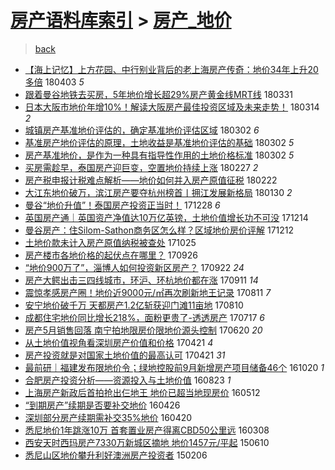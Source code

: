 [房产语料库索引](../../README.md)  > [房产_地价](房产_地价.md)
====
> [back](../README.md)

- [【海上记忆】上方花园、中行别业背后的老上海房产传奇：地价34年上升20多倍](http://jkwz.applinzi.com/ittc/7087770470248350730.html#%E3%80%90%E6%B5%B7%E4%B8%8A%E8%AE%B0%E5%BF%86%E3%80%91%E4%B8%8A%E6%96%B9%E8%8A%B1%E5%9B%AD%E3%80%81%E4%B8%AD%E8%A1%8C%E5%88%AB%E4%B8%9A%E8%83%8C%E5%90%8E%E7%9A%84%E8%80%81%E4%B8%8A%E6%B5%B7%E6%88%BF%E4%BA%A7%E4%BC%A0%E5%A5%87%EF%BC%9A%E5%9C%B0%E4%BB%B734%E5%B9%B4%E4%B8%8A%E5%8D%8720%E5%A4%9A%E5%80%8D) 180403 *5* 
- [跟着曼谷地铁去买房，5年地价增长超29%房产黄金线MRT线](http://jkwz.applinzi.com/ittc/7086599560522892305.html#%E8%B7%9F%E7%9D%80%E6%9B%BC%E8%B0%B7%E5%9C%B0%E9%93%81%E5%8E%BB%E4%B9%B0%E6%88%BF%EF%BC%8C5%E5%B9%B4%E5%9C%B0%E4%BB%B7%E5%A2%9E%E9%95%BF%E8%B6%8529%25%E6%88%BF%E4%BA%A7%E9%BB%84%E9%87%91%E7%BA%BFMRT%E7%BA%BF) 180331  
- [日本大阪市地价年增10%！解读大阪房产最佳投资区域及未来走势！](http://jkwz.applinzi.com/ittc/7080261102078526475.html#%E6%97%A5%E6%9C%AC%E5%A4%A7%E9%98%AA%E5%B8%82%E5%9C%B0%E4%BB%B7%E5%B9%B4%E5%A2%9E10%25%EF%BC%81%E8%A7%A3%E8%AF%BB%E5%A4%A7%E9%98%AA%E6%88%BF%E4%BA%A7%E6%9C%80%E4%BD%B3%E6%8A%95%E8%B5%84%E5%8C%BA%E5%9F%9F%E5%8F%8A%E6%9C%AA%E6%9D%A5%E8%B5%B0%E5%8A%BF%EF%BC%81) 180314 *2* 
- [城镇房产基准地价评估的，确定基准地价评估区域](http://jkwz.applinzi.com/ittc/7075811723556946954.html#%E5%9F%8E%E9%95%87%E6%88%BF%E4%BA%A7%E5%9F%BA%E5%87%86%E5%9C%B0%E4%BB%B7%E8%AF%84%E4%BC%B0%E7%9A%84%EF%BC%8C%E7%A1%AE%E5%AE%9A%E5%9F%BA%E5%87%86%E5%9C%B0%E4%BB%B7%E8%AF%84%E4%BC%B0%E5%8C%BA%E5%9F%9F) 180302 *6* 
- [基准房产地价评估的原理，土地收益是基准地价评估的基础](http://jkwz.applinzi.com/ittc/7075810472815494151.html#%E5%9F%BA%E5%87%86%E6%88%BF%E4%BA%A7%E5%9C%B0%E4%BB%B7%E8%AF%84%E4%BC%B0%E7%9A%84%E5%8E%9F%E7%90%86%EF%BC%8C%E5%9C%9F%E5%9C%B0%E6%94%B6%E7%9B%8A%E6%98%AF%E5%9F%BA%E5%87%86%E5%9C%B0%E4%BB%B7%E8%AF%84%E4%BC%B0%E7%9A%84%E5%9F%BA%E7%A1%80) 180302 *5* 
- [房产基准地价，是作为一种具有指导性作用的土地价格标准](http://jkwz.applinzi.com/ittc/7075809565247800327.html#%E6%88%BF%E4%BA%A7%E5%9F%BA%E5%87%86%E5%9C%B0%E4%BB%B7%EF%BC%8C%E6%98%AF%E4%BD%9C%E4%B8%BA%E4%B8%80%E7%A7%8D%E5%85%B7%E6%9C%89%E6%8C%87%E5%AF%BC%E6%80%A7%E4%BD%9C%E7%94%A8%E7%9A%84%E5%9C%9F%E5%9C%B0%E4%BB%B7%E6%A0%BC%E6%A0%87%E5%87%86) 180302 *5* 
- [买房需趁早，泰国房产迎巨变，空置地价持续上涨](http://jkwz.applinzi.com/ittc/7074714266836141062.html#%E4%B9%B0%E6%88%BF%E9%9C%80%E8%B6%81%E6%97%A9%EF%BC%8C%E6%B3%B0%E5%9B%BD%E6%88%BF%E4%BA%A7%E8%BF%8E%E5%B7%A8%E5%8F%98%EF%BC%8C%E7%A9%BA%E7%BD%AE%E5%9C%B0%E4%BB%B7%E6%8C%81%E7%BB%AD%E4%B8%8A%E6%B6%A8) 180227 *2* 
- [房产税申报计税难点解析——地价如何并入房产原值征税](http://jkwz.applinzi.com/ittc/7072251311074837510.html#%E6%88%BF%E4%BA%A7%E7%A8%8E%E7%94%B3%E6%8A%A5%E8%AE%A1%E7%A8%8E%E9%9A%BE%E7%82%B9%E8%A7%A3%E6%9E%90%E2%80%94%E2%80%94%E5%9C%B0%E4%BB%B7%E5%A6%82%E4%BD%95%E5%B9%B6%E5%85%A5%E6%88%BF%E4%BA%A7%E5%8E%9F%E5%80%BC%E5%BE%81%E7%A8%8E) 180222  
- [大江东地价破万，滨江房产要夺杭州榜首丨拥江发展新格局](http://jkwz.applinzi.com/ittc/7064358995244876817.html#%E5%A4%A7%E6%B1%9F%E4%B8%9C%E5%9C%B0%E4%BB%B7%E7%A0%B4%E4%B8%87%EF%BC%8C%E6%BB%A8%E6%B1%9F%E6%88%BF%E4%BA%A7%E8%A6%81%E5%A4%BA%E6%9D%AD%E5%B7%9E%E6%A6%9C%E9%A6%96%E4%B8%A8%E6%8B%A5%E6%B1%9F%E5%8F%91%E5%B1%95%E6%96%B0%E6%A0%BC%E5%B1%80) 180130 *2* 
- [曼谷“地价升值”！泰国房产投资正当时！](http://jkwz.applinzi.com/ittc/7052232811006657553.html#%E6%9B%BC%E8%B0%B7%E2%80%9C%E5%9C%B0%E4%BB%B7%E5%8D%87%E5%80%BC%E2%80%9D%EF%BC%81%E6%B3%B0%E5%9B%BD%E6%88%BF%E4%BA%A7%E6%8A%95%E8%B5%84%E6%AD%A3%E5%BD%93%E6%97%B6%EF%BC%81) 171228 *6* 
- [英国房产通｜英国资产净值达10万亿英镑，土地价值增长功不可没](http://jkwz.applinzi.com/ittc/7046881656701469712.html#%E8%8B%B1%E5%9B%BD%E6%88%BF%E4%BA%A7%E9%80%9A%EF%BD%9C%E8%8B%B1%E5%9B%BD%E8%B5%84%E4%BA%A7%E5%87%80%E5%80%BC%E8%BE%BE10%E4%B8%87%E4%BA%BF%E8%8B%B1%E9%95%91%EF%BC%8C%E5%9C%9F%E5%9C%B0%E4%BB%B7%E5%80%BC%E5%A2%9E%E9%95%BF%E5%8A%9F%E4%B8%8D%E5%8F%AF%E6%B2%A1) 171214  
- [曼谷房产：住Silom-Sathon商务区怎么样？区域地价房价评解](http://jkwz.applinzi.com/ittc/7046260323772793872.html#%E6%9B%BC%E8%B0%B7%E6%88%BF%E4%BA%A7%EF%BC%9A%E4%BD%8FSilom-Sathon%E5%95%86%E5%8A%A1%E5%8C%BA%E6%80%8E%E4%B9%88%E6%A0%B7%EF%BC%9F%E5%8C%BA%E5%9F%9F%E5%9C%B0%E4%BB%B7%E6%88%BF%E4%BB%B7%E8%AF%84%E8%A7%A3) 171212  
- [土地价款未计入房产原值纳税被查处](http://jkwz.applinzi.com/ittc/7028422738446910481.html#%E5%9C%9F%E5%9C%B0%E4%BB%B7%E6%AC%BE%E6%9C%AA%E8%AE%A1%E5%85%A5%E6%88%BF%E4%BA%A7%E5%8E%9F%E5%80%BC%E7%BA%B3%E7%A8%8E%E8%A2%AB%E6%9F%A5%E5%A4%84) 171025  
- [房产楼市各地价格的起伏点在哪里？](http://jkwz.applinzi.com/ittc/7017526991685944337.html#%E6%88%BF%E4%BA%A7%E6%A5%BC%E5%B8%82%E5%90%84%E5%9C%B0%E4%BB%B7%E6%A0%BC%E7%9A%84%E8%B5%B7%E4%BC%8F%E7%82%B9%E5%9C%A8%E5%93%AA%E9%87%8C%EF%BC%9F) 170926  
- [“地价900万了”，淄博人如何投资新区房产？](http://jkwz.applinzi.com/ittc/7016219434690282513.html#%E2%80%9C%E5%9C%B0%E4%BB%B7900%E4%B8%87%E4%BA%86%E2%80%9D%EF%BC%8C%E6%B7%84%E5%8D%9A%E4%BA%BA%E5%A6%82%E4%BD%95%E6%8A%95%E8%B5%84%E6%96%B0%E5%8C%BA%E6%88%BF%E4%BA%A7%EF%BC%9F) 170922 *24* 
- [房产大鳄出击三四线城市，环沪、环杭地价都在涨](http://jkwz.applinzi.com/ittc/7012094679091512336.html#%E6%88%BF%E4%BA%A7%E5%A4%A7%E9%B3%84%E5%87%BA%E5%87%BB%E4%B8%89%E5%9B%9B%E7%BA%BF%E5%9F%8E%E5%B8%82%EF%BC%8C%E7%8E%AF%E6%B2%AA%E3%80%81%E7%8E%AF%E6%9D%AD%E5%9C%B0%E4%BB%B7%E9%83%BD%E5%9C%A8%E6%B6%A8) 170911 *14* 
- [震惊孝感房产圈！地价近9000元/㎡再次刷新地王记录](http://jkwz.applinzi.com/ittc/7000605074492228625.html#%E9%9C%87%E6%83%8A%E5%AD%9D%E6%84%9F%E6%88%BF%E4%BA%A7%E5%9C%88%EF%BC%81%E5%9C%B0%E4%BB%B7%E8%BF%919000%E5%85%83%2F%E3%8E%A1%E5%86%8D%E6%AC%A1%E5%88%B7%E6%96%B0%E5%9C%B0%E7%8E%8B%E8%AE%B0%E5%BD%95) 170811 *7* 
- [安宁地价破千万 天都房产1.2亿斩获迎门滩11亩地](http://jkwz.applinzi.com/ittc/7000194403719971857.html#%E5%AE%89%E5%AE%81%E5%9C%B0%E4%BB%B7%E7%A0%B4%E5%8D%83%E4%B8%87+%E5%A4%A9%E9%83%BD%E6%88%BF%E4%BA%A71.2%E4%BA%BF%E6%96%A9%E8%8E%B7%E8%BF%8E%E9%97%A8%E6%BB%A911%E4%BA%A9%E5%9C%B0) 170810  
- [成都住宅地价同比增长218%，面粉更贵了-透透房产](http://jkwz.applinzi.com/ittc/6991209799759692816.html#%E6%88%90%E9%83%BD%E4%BD%8F%E5%AE%85%E5%9C%B0%E4%BB%B7%E5%90%8C%E6%AF%94%E5%A2%9E%E9%95%BF218%25%EF%BC%8C%E9%9D%A2%E7%B2%89%E6%9B%B4%E8%B4%B5%E4%BA%86-%E9%80%8F%E9%80%8F%E6%88%BF%E4%BA%A7) 170717 *6* 
- [房产5月销售回落 南宁拍地限房价限地价源头控制](http://jkwz.applinzi.com/ittc/6981250126621180932.html#%E6%88%BF%E4%BA%A75%E6%9C%88%E9%94%80%E5%94%AE%E5%9B%9E%E8%90%BD+%E5%8D%97%E5%AE%81%E6%8B%8D%E5%9C%B0%E9%99%90%E6%88%BF%E4%BB%B7%E9%99%90%E5%9C%B0%E4%BB%B7%E6%BA%90%E5%A4%B4%E6%8E%A7%E5%88%B6) 170620 *20* 
- [从土地价值视角看深圳房产价值和价格](http://jkwz.applinzi.com/ittc/6958995326470980613.html#%E4%BB%8E%E5%9C%9F%E5%9C%B0%E4%BB%B7%E5%80%BC%E8%A7%86%E8%A7%92%E7%9C%8B%E6%B7%B1%E5%9C%B3%E6%88%BF%E4%BA%A7%E4%BB%B7%E5%80%BC%E5%92%8C%E4%BB%B7%E6%A0%BC) 170421 *4* 
- [房产投资就是对国家土地价值的最高认可](http://jkwz.applinzi.com/ittc/6958643299261875205.html#%E6%88%BF%E4%BA%A7%E6%8A%95%E8%B5%84%E5%B0%B1%E6%98%AF%E5%AF%B9%E5%9B%BD%E5%AE%B6%E5%9C%9F%E5%9C%B0%E4%BB%B7%E5%80%BC%E7%9A%84%E6%9C%80%E9%AB%98%E8%AE%A4%E5%8F%AF) 170421 *31* 
- [最前研｜福建发布限地价令；绿地控股前9月新增房产项目储备46个](http://jkwz.applinzi.com/ittc/6891132810772874244.html#%E6%9C%80%E5%89%8D%E7%A0%94%EF%BD%9C%E7%A6%8F%E5%BB%BA%E5%8F%91%E5%B8%83%E9%99%90%E5%9C%B0%E4%BB%B7%E4%BB%A4%EF%BC%9B%E7%BB%BF%E5%9C%B0%E6%8E%A7%E8%82%A1%E5%89%8D9%E6%9C%88%E6%96%B0%E5%A2%9E%E6%88%BF%E4%BA%A7%E9%A1%B9%E7%9B%AE%E5%82%A8%E5%A4%8746%E4%B8%AA) 161020 *1* 
- [合肥房产投资分析——资源投入与土地价值](http://jkwz.applinzi.com/ittc/6869463692055413765.html#%E5%90%88%E8%82%A5%E6%88%BF%E4%BA%A7%E6%8A%95%E8%B5%84%E5%88%86%E6%9E%90%E2%80%94%E2%80%94%E8%B5%84%E6%BA%90%E6%8A%95%E5%85%A5%E4%B8%8E%E5%9C%9F%E5%9C%B0%E4%BB%B7%E5%80%BC) 160823 *1* 
- [上海房产新政后首拍抢出仨地王 地价已超当地现房价](http://jkwz.applinzi.com/ittc/6831238959421981700.html#%E4%B8%8A%E6%B5%B7%E6%88%BF%E4%BA%A7%E6%96%B0%E6%94%BF%E5%90%8E%E9%A6%96%E6%8B%8D%E6%8A%A2%E5%87%BA%E4%BB%A8%E5%9C%B0%E7%8E%8B+%E5%9C%B0%E4%BB%B7%E5%B7%B2%E8%B6%85%E5%BD%93%E5%9C%B0%E7%8E%B0%E6%88%BF%E4%BB%B7) 160512  
- [“到期房产”续期是否要补交地价](http://jkwz.applinzi.com/ittc/6825220485419631621.html#%E2%80%9C%E5%88%B0%E6%9C%9F%E6%88%BF%E4%BA%A7%E2%80%9D%E7%BB%AD%E6%9C%9F%E6%98%AF%E5%90%A6%E8%A6%81%E8%A1%A5%E4%BA%A4%E5%9C%B0%E4%BB%B7) 160426  
- [深圳部分房产续期需补交35%地价](http://jkwz.applinzi.com/ittc/6823000969256109061.html#%E6%B7%B1%E5%9C%B3%E9%83%A8%E5%88%86%E6%88%BF%E4%BA%A7%E7%BB%AD%E6%9C%9F%E9%9C%80%E8%A1%A5%E4%BA%A435%25%E5%9C%B0%E4%BB%B7) 160420  
- [悉尼地价1年跳涨10万 首套置业房产得离CBD50公里远](http://jkwz.applinzi.com/ittc/6807195291614708741.html#%E6%82%89%E5%B0%BC%E5%9C%B0%E4%BB%B71%E5%B9%B4%E8%B7%B3%E6%B6%A810%E4%B8%87+%E9%A6%96%E5%A5%97%E7%BD%AE%E4%B8%9A%E6%88%BF%E4%BA%A7%E5%BE%97%E7%A6%BBCBD50%E5%85%AC%E9%87%8C%E8%BF%9C) 160308  
- [西安天时西玛房产7330万新城区摘地 地价1457元/平起](http://jkwz.applinzi.com/ittc/547650611419523082.html#%E8%A5%BF%E5%AE%89%E5%A4%A9%E6%97%B6%E8%A5%BF%E7%8E%9B%E6%88%BF%E4%BA%A77330%E4%B8%87%E6%96%B0%E5%9F%8E%E5%8C%BA%E6%91%98%E5%9C%B0+%E5%9C%B0%E4%BB%B71457%E5%85%83%2F%E5%B9%B3%E8%B5%B7) 150610  
- [悉尼山区地价攀升利好澳洲房产投资者](http://jkwz.applinzi.com/ittc/547650611389281621.html#%E6%82%89%E5%B0%BC%E5%B1%B1%E5%8C%BA%E5%9C%B0%E4%BB%B7%E6%94%80%E5%8D%87%E5%88%A9%E5%A5%BD%E6%BE%B3%E6%B4%B2%E6%88%BF%E4%BA%A7%E6%8A%95%E8%B5%84%E8%80%85) 150206  
